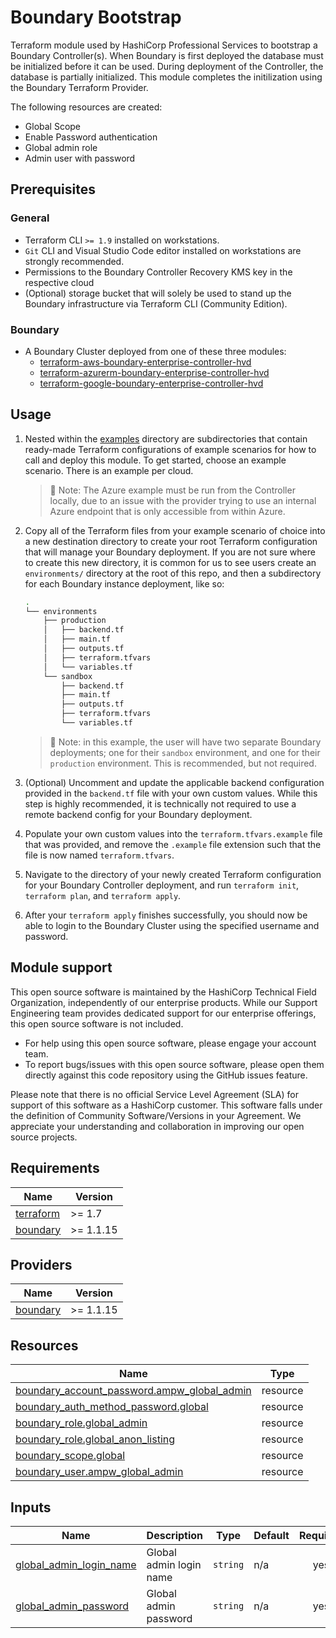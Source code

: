 # Boundary Bootstrap

Terraform module used by HashiCorp Professional Services to bootstrap a Boundary Controller(s). When Boundary is first deployed the database must be initialized before it can be used. During deployment of the Controller, the database is partially initialized. This module completes the initilization using the Boundary Terraform Provider.

The following resources are created:

- Global Scope
- Enable Password authentication
- Global admin role
- Admin user with password

## Prerequisites

### General

- Terraform CLI `>= 1.9` installed on workstations.
- `Git` CLI and Visual Studio Code editor installed on workstations are strongly recommended.
- Permissions to the Boundary Controller Recovery KMS key in the respective cloud
- (Optional) storage bucket that will solely be used to stand up the Boundary infrastructure via Terraform CLI (Community Edition).

### Boundary

- A Boundary Cluster deployed from one of these three modules:
  - [terraform-aws-boundary-enterprise-controller-hvd](https://registry.terraform.io/modules/hashicorp/boundary-enterprise-controller-hvd/aws/latest)
  - [terraform-azurerm-boundary-enterprise-controller-hvd](https://registry.terraform.io/modules/hashicorp/boundary-enterprise-controller-hvd/azurerm/latest)
  - [terraform-google-boundary-enterprise-controller-hvd](https://registry.terraform.io/modules/hashicorp/boundary-enterprise-controller-hvd/google/latest)

## Usage

1. Nested within the [examples](./examples/) directory are subdirectories that contain ready-made Terraform configurations of example scenarios for how to call and deploy this module. To get started, choose an example scenario. There is an example per cloud.

    >📝 Note: The Azure example must be run from the Controller locally, due to an issue with the provider trying to use an internal Azure endpoint that is only accessible from within Azure.

1. Copy all of the Terraform files from your example scenario of choice into a new destination directory to create your root Terraform configuration that will manage your Boundary deployment. If you are not sure where to create this new directory, it is common for us to see users create an `environments/` directory at the root of this repo, and then a subdirectory for each Boundary instance deployment, like so:

    ```sh
    .
    └── environments
        ├── production
        │   ├── backend.tf
        │   ├── main.tf
        │   ├── outputs.tf
        │   ├── terraform.tfvars
        │   └── variables.tf
        └── sandbox
            ├── backend.tf
            ├── main.tf
            ├── outputs.tf
            ├── terraform.tfvars
            └── variables.tf
    ```

    >📝 Note: in this example, the user will have two separate Boundary deployments; one for their `sandbox` environment, and one for their `production` environment. This is recommended, but not required.

1. (Optional) Uncomment and update the applicable backend configuration provided in the `backend.tf` file with your own custom values. While this step is highly recommended, it is technically not required to use a remote backend config for your Boundary deployment.

1. Populate your own custom values into the `terraform.tfvars.example` file that was provided, and remove the `.example` file extension such that the file is now named `terraform.tfvars`.

1. Navigate to the directory of your newly created Terraform configuration for your Boundary Controller deployment, and run `terraform init`, `terraform plan`, and `terraform apply`.

1. After your `terraform apply` finishes successfully, you should now be able to login to the Boundary Cluster using the specified username and password.

## Module support

This open source software is maintained by the HashiCorp Technical Field Organization, independently of our enterprise products. While our Support Engineering team provides dedicated support for our enterprise offerings, this open source software is not included.

- For help using this open source software, please engage your account team.
- To report bugs/issues with this open source software, please open them directly against this code repository using the GitHub issues feature.

Please note that there is no official Service Level Agreement (SLA) for support of this software as a HashiCorp customer. This software falls under the definition of Community Software/Versions in your Agreement. We appreciate your understanding and collaboration in improving our open source projects.

<!-- BEGIN_TF_DOCS -->
## Requirements

| Name | Version |
|------|---------|
| <a name="requirement_terraform"></a> [terraform](#requirement\_terraform) | >= 1.7 |
| <a name="requirement_boundary"></a> [boundary](#requirement\_boundary) | >= 1.1.15 |

## Providers

| Name | Version |
|------|---------|
| <a name="provider_boundary"></a> [boundary](#provider\_boundary) | >= 1.1.15 |

## Resources

| Name | Type |
|------|------|
| [boundary_account_password.ampw_global_admin](https://registry.terraform.io/providers/hashicorp/boundary/latest/docs/resources/account_password) | resource |
| [boundary_auth_method_password.global](https://registry.terraform.io/providers/hashicorp/boundary/latest/docs/resources/auth_method_password) | resource |
| [boundary_role.global_admin](https://registry.terraform.io/providers/hashicorp/boundary/latest/docs/resources/role) | resource |
| [boundary_role.global_anon_listing](https://registry.terraform.io/providers/hashicorp/boundary/latest/docs/resources/role) | resource |
| [boundary_scope.global](https://registry.terraform.io/providers/hashicorp/boundary/latest/docs/resources/scope) | resource |
| [boundary_user.ampw_global_admin](https://registry.terraform.io/providers/hashicorp/boundary/latest/docs/resources/user) | resource |

## Inputs

| Name | Description | Type | Default | Required |
|------|-------------|------|---------|:--------:|
| <a name="input_global_admin_login_name"></a> [global\_admin\_login\_name](#input\_global\_admin\_login\_name) | Global admin login name | `string` | n/a | yes |
| <a name="input_global_admin_password"></a> [global\_admin\_password](#input\_global\_admin\_password) | Global admin password | `string` | n/a | yes |
<!-- END_TF_DOCS -->
